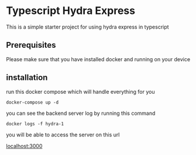 # Typescript Hydra Express

This is a simple starter project for using hydra express in typescript

## Prerequisites

Please make sure that you have installed docker and running on your device

## installation

run this docker compose which will handle everything for you

```
docker-compose up -d
```

you can see the backend server log by running this command

```
docker logs -f hydra-1
```

you will be able to access the server on this url

[localhost:3000](http://localhost:3000/hydra-1/)

